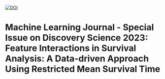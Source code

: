 [![DOI](https://zenodo.org/badge/DOI/10.5281/zenodo.10887360.svg)](https://doi.org/10.5281/zenodo.10887360)

# Machine Learning Journal - Special Issue on Discovery Science 2023: Feature Interactions in Survival Analysis: A Data-driven Approach Using Restricted Mean Survival Time